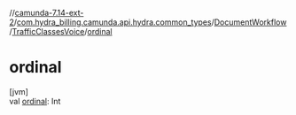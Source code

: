 //[camunda-7.14-ext-2](../../../../index.md)/[com.hydra_billing.camunda.api.hydra.common_types](../../index.md)/[DocumentWorkflow](../index.md)/[TrafficClassesVoice](index.md)/[ordinal](ordinal.md)

# ordinal

[jvm]\
val [ordinal](ordinal.md): Int
